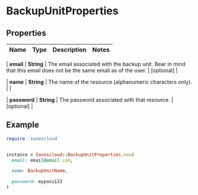 # BackupUnitProperties

## Properties

| Name | Type | Description | Notes |
| ---- | ---- | ----------- | ----- |

| **email** | **String** | The email associated with the backup unit. Bear in mind that this email does not be the same email as of the user. | [optional] |

| **name** | **String** | The name of the  resource (alphanumeric characters only). |  |

| **password** | **String** | The password associated with that resource. | [optional] |

## Example

```ruby
require 'ionoscloud'


instance = Ionoscloud::BackupUnitProperties.new(
  email: email@email.com,

  name: BackupUnitName,

  password: mypass123
)
```

